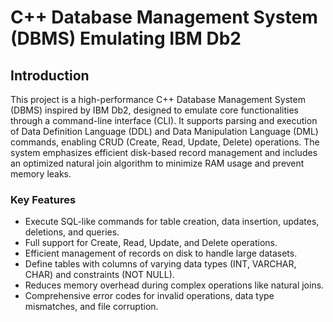# C++ Database Management System (DBMS) Emulating IBM Db2
## Introduction

This project is a high-performance C++ Database Management System (DBMS) inspired by IBM Db2, designed to emulate core functionalities through a command-line interface (CLI). It supports parsing and execution of Data Definition Language (DDL) and Data Manipulation Language (DML) commands, enabling CRUD (Create, Read, Update, Delete) operations. The system emphasizes efficient disk-based record management and includes an optimized natural join algorithm to minimize RAM usage and prevent memory leaks.

### Key Features

- Execute SQL-like commands for table creation, data insertion, updates, deletions, and queries.
- Full support for Create, Read, Update, and Delete operations.
- Efficient management of records on disk to handle large datasets.
- Define tables with columns of varying data types (INT, VARCHAR, CHAR) and constraints (NOT NULL).
- Reduces memory overhead during complex operations like natural joins.
- Comprehensive error codes for invalid operations, data type mismatches, and file corruption.
